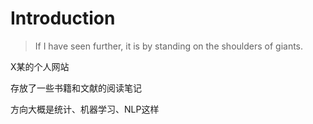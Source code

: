 # Introduction

> If I have seen further, it is by standing on the shoulders of giants.

X某的个人网站

存放了一些书籍和文献的阅读笔记

方向大概是统计、机器学习、NLP这样